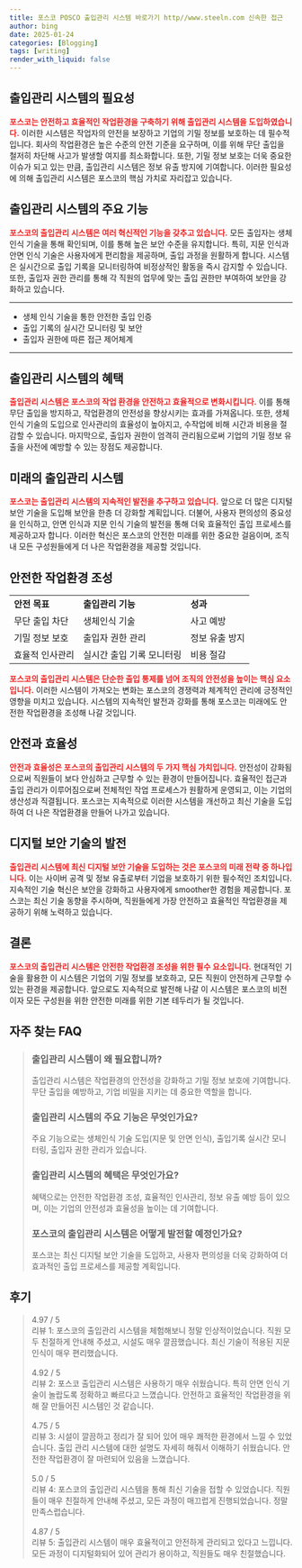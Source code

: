 ```yaml
---
title: 포스코 POSCO 출입관리 시스템 바로가기 http//www.steeln.com 신속한 접근
author: bing
date: 2025-01-24
categories: [Blogging]
tags: [writing]
render_with_liquid: false
---
```



<h2 id='출입관리 시스템의 필요성'>출입관리 시스템의 필요성</h2>

<p><b><span style="color: #ee2323;">포스코는 안전하고 효율적인 작업환경을 구축하기 위해 출입관리 시스템을 도입하였습니다.</span></b> 이러한 시스템은 작업자의 안전을 보장하고 기업의 기밀 정보를 보호하는 데 필수적입니다. 회사의 작업환경은 높은 수준의 안전 기준을 요구하며, 이를 위해 무단 출입을 철저히 차단해 사고가 발생할 여지를 최소화합니다. 또한, 기밀 정보 보호는 더욱 중요한 이슈가 되고 있는 만큼, 출입관리 시스템은 정보 유출 방지에 기여합니다. 이러한 필요성에 의해 출입관리 시스템은 포스코의 핵심 가치로 자리잡고 있습니다.</p>

<h2 id='출입관리 시스템의 주요 기능'>출입관리 시스템의 주요 기능</h2>

<p><b><span style="color: #ee2323;">포스코의 출입관리 시스템은 여러 혁신적인 기능을 갖추고 있습니다.</span></b> 모든 출입자는 생체 인식 기술을 통해 확인되며, 이를 통해 높은 보안 수준을 유지합니다. 특히, 지문 인식과 안면 인식 기술은 사용자에게 편리함을 제공하며, 출입 과정을 원활하게 합니다. 시스템은 실시간으로 출입 기록을 모니터링하여 비정상적인 활동을 즉시 감지할 수 있습니다. 또한, 출입자 권한 관리를 통해 각 직원의 업무에 맞는 출입 권한만 부여하여 보안을 강화하고 있습니다.</p>

<hr />

<ul>
    <li>생체 인식 기술을 통한 안전한 출입 인증</li>
    <li>출입 기록의 실시간 모니터링 및 보안</li>
    <li>출입자 권한에 따른 접근 제어체계</li>
</ul>

<hr />

<h2 id='출입관리 시스템의 혜택'>출입관리 시스템의 혜택</h2>

<p><b><span style="color: #ee2323;">출입관리 시스템은 포스코의 작업 환경을 안전하고 효율적으로 변화시킵니다.</span></b> 이를 통해 무단 출입을 방지하고, 작업환경의 안전성을 향상시키는 효과를 가져옵니다. 또한, 생체 인식 기술의 도입으로 인사관리의 효율성이 높아지고, 수작업에 비해 시간과 비용을 절감할 수 있습니다. 마지막으로, 출입자 권한이 엄격히 관리됨으로써 기업의 기밀 정보 유출을 사전에 예방할 수 있는 장점도 제공합니다.</p>

<h2 id='미래의 출입관리 시스템'>미래의 출입관리 시스템</h2>

<p><b><span style="color: #ee2323;">포스코는 출입관리 시스템의 지속적인 발전을 추구하고 있습니다.</span></b> 앞으로 더 많은 디지털 보안 기술을 도입해 보안을 한층 더 강화할 계획입니다. 더불어, 사용자 편의성의 중요성을 인식하고, 안면 인식과 지문 인식 기술의 발전을 통해 더욱 효율적인 출입 프로세스를 제공하고자 합니다. 이러한 혁신은 포스코의 안전한 미래를 위한 중요한 걸음이며, 조직 내 모든 구성원들에게 더 나은 작업환경을 제공할 것입니다.</p>

<h2 id='안전한 작업환경 조성'>안전한 작업환경 조성</h2>

<table>
    <tr>
        <td><b>안전 목표</b></td>
        <td><b>출입관리 기능</b></td>
        <td><b>성과</b></td>
    </tr>
    <tr>
        <td>무단 출입 차단</td>
        <td>생체인식 기술</td>
        <td>사고 예방</td>
    </tr>
    <tr>
        <td>기밀 정보 보호</td>
        <td>출입자 권한 관리</td>
        <td>정보 유출 방지</td>
    </tr>
    <tr>
        <td>효율적 인사관리</td>
        <td>실시간 출입 기록 모니터링</td>
        <td>비용 절감</td>
    </tr>
</table>

<p><b><span style="color: #ee2323;">포스코의 출입관리 시스템은 단순한 출입 통제를 넘어 조직의 안전성을 높이는 핵심 요소입니다.</span></b> 이러한 시스템이 가져오는 변화는 포스코의 경쟁력과 체계적인 관리에 긍정적인 영향을 미치고 있습니다. 시스템의 지속적인 발전과 강화를 통해 포스코는 미래에도 안전한 작업환경을 조성해 나갈 것입니다.</p>

<h2 id='안전과 효율성'>안전과 효율성</h2>

<p><b><span style="color: #ee2323;">안전과 효율성은 포스코의 출입관리 시스템의 두 가지 핵심 가치입니다.</span></b> 안전성이 강화됨으로써 직원들이 보다 안심하고 근무할 수 있는 환경이 만들어집니다. 효율적인 접근과 출입 관리가 이루어짐으로써 전체적인 작업 프로세스가 원활하게 운영되고, 이는 기업의 생산성과 직결됩니다. 포스코는 지속적으로 이러한 시스템을 개선하고 최신 기술을 도입하여 더 나은 작업환경을 만들어 나가고 있습니다.</p>

<h2 id='디지털 보안 기술의 발전'>디지털 보안 기술의 발전</h2>

<p><b><span style="color: #ee2323;">출입관리 시스템에 최신 디지털 보안 기술을 도입하는 것은 포스코의 미래 전략 중 하나입니다.</span></b> 이는 사이버 공격 및 정보 유출로부터 기업을 보호하기 위한 필수적인 조치입니다. 지속적인 기술 혁신은 보안을 강화하고 사용자에게 smoother한 경험을 제공합니다. 포스코는 최신 기술 동향을 주시하며, 직원들에게 가장 안전하고 효율적인 작업환경을 제공하기 위해 노력하고 있습니다.</p>

<h2 id='결론'>결론</h2>

<p><b><span style="color: #ee2323;">포스코의 출입관리 시스템은 안전한 작업환경 조성을 위한 필수 요소입니다.</span></b> 현대적인 기술을 활용한 이 시스템은 기업의 기밀 정보를 보호하고, 모든 직원이 안전하게 근무할 수 있는 환경을 제공합니다. 앞으로도 지속적으로 발전해 나갈 이 시스템은 포스코의 비전이자 모든 구성원을 위한 안전한 미래를 위한 기본 테두리가 될 것입니다.</p>


<h2 id='자주_찾는_FAQ'>자주 찾는 FAQ</h2>
<div itemscope="" itemtype="https://schema.org/FAQPage"> 
<blockquote> 
<div itemscope="" itemprop="mainEntity" itemtype="https://schema.org/Question"> 
<h3 itemprop="name">출입관리 시스템이 왜 필요합니까?</h3> 
<div itemscope="" itemprop="acceptedAnswer" itemtype="https://schema.org/Answer"> 
<span itemprop="text"> 
<p>출입관리 시스템은 작업환경의 안전성을 강화하고 기밀 정보 보호에 기여합니다. 무단 출입을 예방하고, 기업 비밀을 지키는 데 중요한 역할을 합니다.</p> 
</span> 
</div> 
</div> 

<div itemscope="" itemprop="mainEntity" itemtype="https://schema.org/Question"> 
<h3 itemprop="name">출입관리 시스템의 주요 기능은 무엇인가요?</h3> 
<div itemscope="" itemprop="acceptedAnswer" itemtype="https://schema.org/Answer"> 
<span itemprop="text"> 
<p>주요 기능으로는 생체인식 기술 도입(지문 및 안면 인식), 출입기록 실시간 모니터링, 출입자 권한 관리가 있습니다.</p> 
</span> 
</div> 
</div> 

<div itemscope="" itemprop="mainEntity" itemtype="https://schema.org/Question"> 
<h3 itemprop="name">출입관리 시스템의 혜택은 무엇인가요?</h3> 
<div itemscope="" itemprop="acceptedAnswer" itemtype="https://schema.org/Answer"> 
<span itemprop="text"> 
<p>혜택으로는 안전한 작업환경 조성, 효율적인 인사관리, 정보 유출 예방 등이 있으며, 이는 기업의 안전성과 효율성을 높이는 데 기여합니다.</p> 
</span> 
</div> 
</div> 

<div itemscope="" itemprop="mainEntity" itemtype="https://schema.org/Question"> 
<h3 itemprop="name">포스코의 출입관리 시스템은 어떻게 발전할 예정인가요?</h3> 
<div itemscope="" itemprop="acceptedAnswer" itemtype="https://schema.org/Answer"> 
<span itemprop="text"> 
<p>포스코는 최신 디지털 보안 기술을 도입하고, 사용자 편의성을 더욱 강화하여 더 효과적인 출입 프로세스를 제공할 계획입니다.</p> 
</span> 
</div> 
</div> 
</blockquote> 
</div>
<h2 id='후기'>후기</h2>
<div itemscope itemtype="https://schema.org/Product">
  <blockquote>
  <div itemprop="review" itemscope itemtype="https://schema.org/Review">
      <div itemprop="reviewRating" itemscope itemtype="https://schema.org/Rating"> <span itemprop="ratingValue">4.97</span> / <span itemprop="bestRating">5</span> </div>
      <span itemprop="reviewBody">리뷰 1: 포스코의 출입관리 시스템을 체험해보니 정말 인상적이었습니다. 직원 모두 친절하게 안내해 주셨고, 시설도 매우 깔끔했습니다. 최신 기술이 적용된 지문 인식이 매우 편리했습니다.</span>
  </div>
  <br>
  <div itemprop="review" itemscope itemtype="https://schema.org/Review">
      <div itemprop="reviewRating" itemscope itemtype="https://schema.org/Rating"> <span itemprop="ratingValue">4.92</span> / <span itemprop="bestRating">5</span> </div>
      <span itemprop="reviewBody">리뷰 2: 포스코 출입관리 시스템은 사용하기 매우 쉬웠습니다. 특히 안면 인식 기술이 놀랍도록 정확하고 빠르다고 느꼈습니다. 안전하고 효율적인 작업환경을 위해 잘 만들어진 시스템인 것 같습니다.</span>
  </div>
  <br>
  <div itemprop="review" itemscope itemtype="https://schema.org/Review">
      <div itemprop="reviewRating" itemscope itemtype="https://schema.org/Rating"> <span itemprop="ratingValue">4.75</span> / <span itemprop="bestRating">5</span> </div>
      <span itemprop="reviewBody">리뷰 3: 시설이 깔끔하고 정리가 잘 되어 있어 매우 쾌적한 환경에서 느낄 수 있었습니다. 출입 관리 시스템에 대한 설명도 자세히 해줘서 이해하기 쉬웠습니다. 안전한 작업환경이 잘 마련되어 있음을 느꼈습니다.</span>
  </div>
  <br>
  <div itemprop="review" itemscope itemtype="https://schema.org/Review">
      <div itemprop="reviewRating" itemscope itemtype="https://schema.org/Rating"> <span itemprop="ratingValue">5.0</span> / <span itemprop="bestRating">5</span> </div>
      <span itemprop="reviewBody">리뷰 4: 포스코의 출입관리 시스템을 통해 최신 기술을 접할 수 있었습니다. 직원들이 매우 친절하게 안내해 주셨고, 모든 과정이 매끄럽게 진행되었습니다. 정말 만족스럽습니다.</span>
  </div>
  <br>
  <div itemprop="review" itemscope itemtype="https://schema.org/Review">
      <div itemprop="reviewRating" itemscope itemtype="https://schema.org/Rating"> <span itemprop="ratingValue">4.87</span> / <span itemprop="bestRating">5</span> </div>
      <span itemprop="reviewBody">리뷰 5: 출입관리 시스템이 매우 효율적이고 안전하게 관리되고 있다고 느낍니다. 모든 과정이 디지털화되어 있어 관리가 용이하고, 직원들도 매우 친절했습니다.</span>
  </div>
  </blockquote>
</div>

